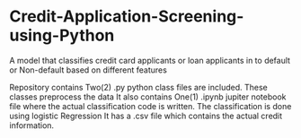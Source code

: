 # Credit-Application-Screening-using-Python
A model that classifies credit card applicants or loan applicants in to default or Non-default based on different features

Repository contains Two(2) .py python class files are included. These classes preprocess the data
It also contains One(1) .ipynb jupiter notebook file where the actual classification code is written. The classification is done using
logistic Regression
It has a .csv file which contains the actual credit information.
